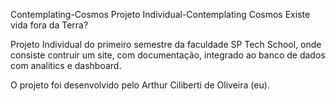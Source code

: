 Contemplating-Cosmos
Projeto Individual-Contemplating Cosmos Existe vida fora da Terra?


Projeto Individual do primeiro semestre da faculdade SP Tech School, onde consiste contruir um site, com documentação,
integrado ao banco de dados com analitics e dashboard.


O projeto foi desenvolvido pelo Arthur Ciliberti de Oliveira (eu).
